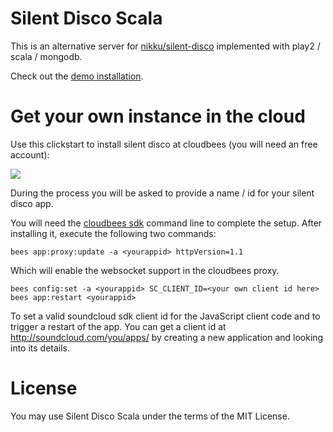Silent Disco Scala
==================

This is an alternative server for [nikku/silent-disco](https://github.com/nikku/silent-disco) implemented with play2 / scala / mongodb.

Check out the [demo installation](http://silent-disco-scala.drobisch.cloudbees.net/).

Get your own instance in the cloud
==================================

Use this clickstart to install silent disco at cloudbees (you will need an free account):

<a href="https://grandcentral.cloudbees.com/?#CB_clickstart=https://raw.github.com/adrobisch/silent-disco-scala/master/clickstart.json"><img src="https://d3ko533tu1ozfq.cloudfront.net/clickstart/deployInstantly.png"/></a>

During the process you will be asked to provide a name / id for your silent disco app.

You will need the [cloudbees sdk](https://wiki.cloudbees.com/bin/view/RUN/BeesSDK) command line to complete the setup. 
After installing it, execute the following two commands:

    bees app:proxy:update -a <yourappid> httpVersion=1.1

Which will enable the websocket support in the cloudbees proxy.

    bees config:set -a <yourappid> SC_CLIENT_ID=<your own client id here>
    bees app:restart <yourappid>

To set a valid soundcloud sdk client id for the JavaScript client code and to trigger a restart of the app. 
You can get a client id at http://soundcloud.com/you/apps/ by creating a new application and looking into its details.

License
=======

You may use Silent Disco Scala under the terms of the MIT License.


